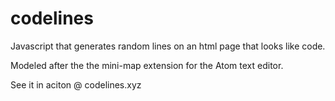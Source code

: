 # codelines
Javascript that generates random lines on an html page that looks like code. 

Modeled after the the mini-map extension for the Atom text editor.

See it in aciton @ codelines.xyz
